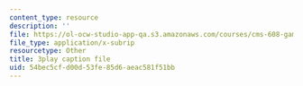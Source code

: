 ```yaml
---
content_type: resource
description: ''
file: https://ol-ocw-studio-app-qa.s3.amazonaws.com/courses/cms-608-game-design-spring-2014/54bec5cfd00d53fe85d6aeac581f51bb_1506648.vtt
file_type: application/x-subrip
resourcetype: Other
title: 3play caption file
uid: 54bec5cf-d00d-53fe-85d6-aeac581f51bb
---
```

